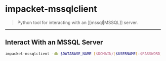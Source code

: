 # impacket-mssqlclient

> Python tool for interacting with an [[mssql|MSSQL]] server.

---

## Interact With an MSSQL Server

```bash
impacket-mssqlclient -db $DATABASE_NAME [$DOMAIN/]$USERNAME[:$PASSWORD]@$MSSQL_SERVER_FQDN_OR_IP [-hashes $LMHASH:$NTLMHASH]
```
